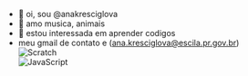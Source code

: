 - 👋 oi, sou @anakresciglova
- 👀 amo musica, animais
- 🌱 estou interessada em aprender codigos
-   meu gmail de contato e (ana.kresciglova@escila.pr.gov.br)  
![Scratch](https://img.shields.io/badge/Scratch-4D97FF?style=for-the-badge&logo=Scratch&logoColor=white)  
![JavaScript](https://img.shields.io/badge/JavaScript-323330?style=for-the-badge&logo=javascript&logoColor=F7DF1E)
